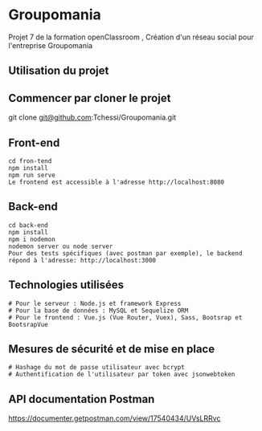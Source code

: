 # Groupomania

Projet 7 de la formation openClassroom , Création d'un réseau social pour l'entreprise Groupomania

## Utilisation du projet

## Commencer par cloner le projet

git clone git@github.com:Tchessi/Groupomania.git

## Front-end

```
cd fron-tend
npm install
npm run serve
Le frontend est accessible à l'adresse http://localhost:8080

```

## Back-end

```
cd back-end
npm install
npm i nodemon
nodemon server ou node server
Pour des tests spécifiques (avec postman par exemple), le backend répond à l'adresse: http://localhost:3000

```

## Technologies utilisées

```
# Pour le serveur : Node.js et framework Express
# Pour la base de données : MySQL et Sequelize ORM
# Pour le frontend : Vue.js (Vue Router, Vuex), Sass, Bootsrap et BootsrapVue

```

## Mesures de sécurité et de mise en place

```
# Hashage du mot de passe utilisateur avec bcrypt
# Authentification de l'utilisateur par token avec jsonwebtoken

```
## API documentation Postman
https://documenter.getpostman.com/view/17540434/UVsLRRvc

